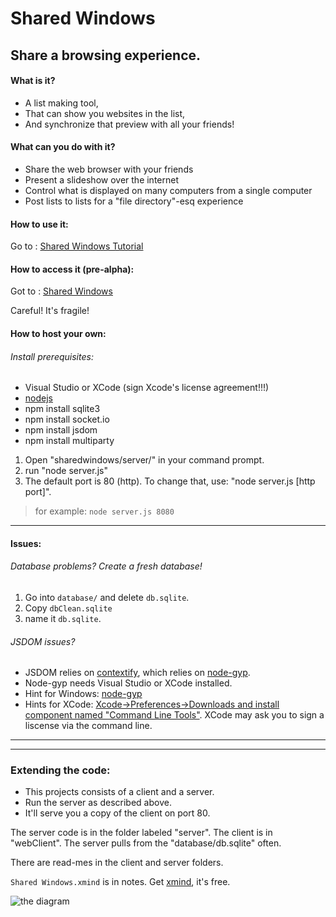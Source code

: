 Shared Windows
=============

Share a browsing experience.
----------------------------

#### What is it?

* A list making tool,
* That can show you websites in the list,
* And synchronize that preview with all your friends!

#### What can you do with it?

* Share the web browser with your friends
* Present a slideshow over the internet
* Control what is displayed on many computers from a single computer
* Post lists to lists for a "file directory"-esq experience

#### How to use it:

Go to : [Shared Windows Tutorial](https://sharedwindows.hackpad.com/How%2520to%2520Use%2520Shared%2520Windows#How-to-Use-Shared-Windows)

#### How to access it (pre-alpha):

Got to : [Shared Windows](http://www.sharedwindows.com)

Careful! It's fragile!

#### How to host your own:

###### Install prerequisites:
*  Visual Studio or XCode (sign Xcode's license agreement!!!)
*  [nodejs](http://nodejs.org/download/)
*  npm install sqlite3
*  npm install socket.io
*  npm install jsdom
*  npm install multiparty

<!--[  ]  npm install hackpad
    [  ]  npm install request-->

 
 
1. Open "sharedwindows/server/" in your command prompt.
2. run "node server.js"
3. The default port is 80 (http). To change that, use: "node server.js [http port]". 

> for example: `node server.js 8080`

---------------------------
#### Issues:

###### Database problems? Create a fresh database! 

1. Go into `database/` and delete `db.sqlite`. 
2. Copy `dbClean.sqlite`
3. name it `db.sqlite`.

###### JSDOM issues?
* JSDOM relies on [contextify](https://github.com/brianmcd/contextify), which relies on [node-gyp](https://github.com/TooTallNate/node-gyp).
* Node-gyp needs Visual Studio or XCode installed. 
* Hint for Windows: [node-gyp](https://github.com/TooTallNate/node-gyp/wiki/Visual-Studio-2010-Setup)
* Hints for XCode: [Xcode->Preferences->Downloads and install component named "Command Line Tools"](http://stackoverflow.com/questions/6767481/where-can-i-find-make-program-for-mac-os-x-lion). XCode may ask you to sign a liscense via the command line.

--------------------------

--------------------------


### Extending the code:

* This projects consists of a client and a server. 
* Run the server as described above. 
* It'll serve you a copy of the client on port 80.

The server code is in the folder labeled "server". The client is in "webClient". 
The server pulls from the "database/db.sqlite" often.

There are read-mes in the client and server folders.


`Shared Windows.xmind` is in notes. Get [xmind](http://www.xmind.net/download/), it's free.

![the diagram](https://raw.github.com/tavoe/sharedwindows/prod_2/notes/Shared%20Windows.png)






